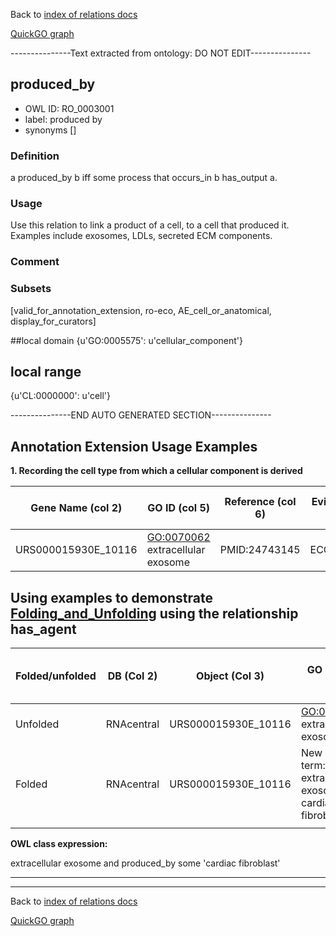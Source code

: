 Back to [index of relations docs](https://github.com/geneontology/annotation_extensions/tree/master/doc)

[QuickGO graph](www.ebi.ac.uk/QuickGO/AnnotationExtensionRelations.html)

---------------Text extracted from ontology: DO NOT EDIT---------------

## produced_by
* OWL ID: RO_0003001
* label: produced by
* synonyms
[]

### Definition
a produced_by b iff some process that occurs_in b has_output a.

### Usage
Use this relation to link a product of a cell, to a cell that produced it. Examples include exosomes, LDLs, secreted ECM components.

### Comment


### Subsets
[valid_for_annotation_extension, ro-eco, AE_cell_or_anatomical, display_for_curators]

##local domain
{u'GO:0005575': u'cellular_component'}

## local range
{u'CL:0000000': u'cell'}

---------------END AUTO GENERATED SECTION---------------


Annotation Extension Usage Examples
-----------------------------------

**1. Recording the cell type from which a cellular component is derived**

| Gene Name (col 2) | GO ID (col 5)                           | Reference (col 6) | Evidence (col 7) | With (col 8) | Annotation Extension (col 16)              |
|-------------------|-----------------------------------------|-------------------|------------------|--------------|--------------------------------------------|
| URS000015930E\_10116            | <GO:0070062> extracellular exosome |     PMID:24743145              | ECO:0000314      |              | produced\_by(CL:0002548) cardiac fibroblast |



Using examples to demonstrate [Folding\_and\_Unfolding](http://wiki.geneontology.org/index.php/Folding_and_Unfolding) using the relationship has\_agent
---------------------------------------------------------------------------------------------------------------------------

| Folded/unfolded | DB (Col 2) | Object (Col 3) | GO ID (Col 5)                           | Reference (Col 6) | Extension (Col 16) | Parent terms for new folded GO term                        |
|-----------------|------------|----------------|-----------------------------------------|-------------------|--------------------|------------------------------------------------------------|
| Unfolded        |     RNAcentral       | URS000015930E\_10116         | <GO:0070062> extracellular exosome |       PMID:24743145            |        produced\_by(CL:0002548) cardiac fibroblast             |                 |
| Folded          |      RNAcentral      | URS000015930E\_10116         | New GO term: extracellular exosome of cardiac fibroblast                                     |         PMID:24743145          |                    | is\_a <GO:0070062> extracellular exosome |
||

**OWL class expression:**

extracellular exosome and produced\_by some 'cardiac fibroblast'

------------------------------------------------------------------------

------------------------------------------------------------------------

Back to [index of relations docs](https://github.com/geneontology/annotation_extensions/tree/master/doc)

[QuickGO graph](http://www.ebi.ac.uk/QuickGO/AnnotationExtensionRelations.html)





